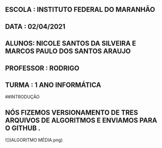 ##  ESCOLA : INSTITUTO FEDERAL DO MARANHÃO
## DATA : 02/04/2021
## ALUNOS: NICOLE SANTOS DA SILVEIRA E MARCOS PAULO DOS SANTOS ARAUJO
## PROFESSOR : RODRIGO
## TURMA : 1 ANO INFORMÁTICA 

##INTRODUÇÃO 
##  NÓS FIZEMOS VERSIONAMENTO DE TRES ARQUIVOS DE ALGORITMOS E ENVIAMOS PARA O GITHUB .
![](ALGORITMO MÉDIA.png)
 
